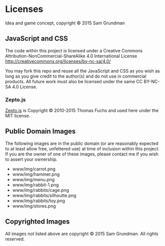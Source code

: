 # Licenses

Idea and game concept, copyright © 2015 Sam Grundman

## JavaScript and CSS

The code within this project is licensed under a Creative Commons Attribution-NonCommercial-ShareAlike 4.0 International License
http://creativecommons.org/licenses/by-nc-sa/4.0/

You may fork this repo and reuse all the JavaScript and CSS as you wish as long as you give credit to the author(s)
and do not use in commercial products. All future work must also be licensed under the same CC BY-NC-SA 4.0 License.

### Zepto.js

[Zepto.js](http://zeptojs.com) is Copyright &copy; 2010-2015 Thomas Fuchs and used here under the MIT license.

## Public Domain Images

The following images are in the public domain (or are reasonably expected to at least allow free, unfettered use)
at time of inclusion within this project. If you are the owner of one of these images, please contact me if you wish
to assert your ownership.

* www/img/carrot.png
* www/img/hammer.png
* www/img/menu.png
* www/img/rabbit-1.png
* www/img/rabbits/cage.png
* www/img/rabbits/silhoutte.png
* www/img/rabbits/toy.png
* www/img/stores.png

## Copyrighted Images

All images not listed above are copyright © 2015 Sam Grundman. All rights reserved.
